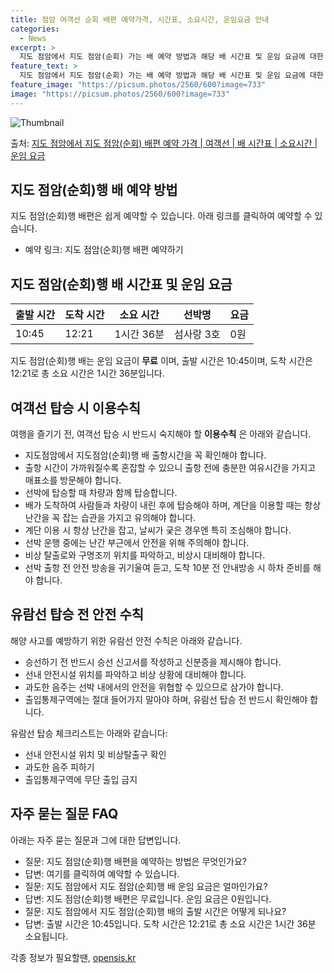 ```yaml
---
title: 점암 여객선 순회 배편 예약가격, 시간표, 소요시간, 운임요금 안내
categories:
  - News
excerpt: >
  지도 점암에서 지도 점암(순회) 가는 배 예약 방법과 해당 배 시간표 및 운임 요금에 대한 가격 정보를 안내 드리겠습니다. 안전하고 재밋는 지도 점암(순회)행 여행을 위해 아래 정보 참고하시기 바랍니다. 지도 점암(순회)행 배편 예약하기 👈 클릭지도 점암에서 지도 점암(순회)행 배 시간표출발 시간도착 시간소요 시간선박명요금10:4512:211시간 36분섬사랑 3호0원지도 점암(순회)행 배편 예약하기 👈 클릭지도 점암에서 지도 점암(순회)행 여객선 탑승 시 이용수칙여행을 즐기기 전, 여객선 탑승 시 반드시 숙지해야 할 이용수칙중요한 내용: 1) 지도점암에서 지도점암(순회)행 배 출항시간을 꼭 확인해야 합니다. 2) 출항 시간이 가까워질수록 혼잡할 수 있으니 출항 전에 충분한 여유시간을 가지고 매표소를 방문..
feature_text: >
  지도 점암에서 지도 점암(순회) 가는 배 예약 방법과 해당 배 시간표 및 운임 요금에 대한 가격 정보를 안내 드리겠습니다. 안전하고 재밋는 지도 점암(순회)행 여행을 위해 아래 정보 참고하시기 바랍니다. 지도 점암(순회)행 배편 예약하기 👈 클릭지도 점암에서 지도 점암(순회)행 배 시간표출발 시간도착 시간소요 시간선박명요금10:4512:211시간 36분섬사랑 3호0원지도 점암(순회)행 배편 예약하기 👈 클릭지도 점암에서 지도 점암(순회)행 여객선 탑승 시 이용수칙여행을 즐기기 전, 여객선 탑승 시 반드시 숙지해야 할 이용수칙중요한 내용: 1) 지도점암에서 지도점암(순회)행 배 출항시간을 꼭 확인해야 합니다. 2) 출항 시간이 가까워질수록 혼잡할 수 있으니 출항 전에 충분한 여유시간을 가지고 매표소를 방문..
feature_image: "https://picsum.photos/2560/600?image=733"
image: "https://picsum.photos/2560/600?image=733"
---
```


![Thumbnail](https://img1.daumcdn.net/thumb/R800x0/?scode=mtistory2&fname=https%3A%2F%2Fblog.kakaocdn.net%2Fdn%2FpFkc5%2FbtsHB8h4DqH%2FOFkqNklbLCTKRY8cwAkIy0%2Fimg.webp)

<p>출처: <a href="https://opensis.kr/entry/%EC%A7%80%EB%8F%84-%EC%A0%90%EC%95%94%EC%97%90%EC%84%9C-%EC%A7%80%EB%8F%84-%EC%A0%90%EC%95%94%EC%88%9C%ED%9A%8C-%EB%B0%B0%ED%8E%B8-%EC%98%88%EC%95%BD-%EA%B0%80%EA%B2%A9-%EC%97%AC%EA%B0%9D%EC%84%A0-%EB%B0%B0-%EC%8B%9C%EA%B0%84%ED%91%9C-%EC%86%8C%EC%9A%94%EC%8B%9C%EA%B0%84-%EC%9A%B4%EC%9E%84-%EC%9A%94%EA%B8%88" rel="dofollow">지도 점암에서 지도 점암(순회) 배편 예약 가격 | 여객선 | 배 시간표 | 소요시간 | 운임 요금</a> </p>

## 지도 점암(순회)행 배 예약 방법

지도 점암(순회)행 배편은 쉽게 예약할 수 있습니다. 아래 링크를 클릭하여 예약할 수 있습니다.

  * 예약 링크: 지도 점암(순회)행 배편 예약하기

## 지도 점암(순회)행 배 시간표 및 운임 요금

**출발 시간** | **도착 시간** | **소요 시간** | **선박명** | 요금  
---|---|---|---|---  
10:45 | 12:21 | 1시간 36분 | 섬사랑 3호 | 0원  
  
지도 점암(순회)행 배는 운임 요금이 **무료** 이며, 출발 시간은 10:45이며, 도착 시간은 12:21로 총 소요 시간은 1시간
36분입니다.

## 여객선 탑승 시 이용수칙

여행을 즐기기 전, 여객선 탑승 시 반드시 숙지해야 할 **이용수칙** 은 아래와 같습니다.

  * 지도점암에서 지도점암(순회)행 배 출항시간을 꼭 확인해야 합니다.
  * 출항 시간이 가까워질수록 혼잡할 수 있으니 출항 전에 충분한 여유시간을 가지고 매표소를 방문해야 합니다.
  * 선박에 탑승할 때 차량과 함께 탑승합니다.
  * 배가 도착하여 사람들과 차량이 내린 후에 탑승해야 하며, 계단을 이용할 때는 항상 난간을 꼭 잡는 습관을 가지고 유의해야 합니다.
  * 계단 이용 시 항상 난간을 잡고, 날씨가 궂은 경우엔 특히 조심해야 합니다.
  * 선박 운행 중에는 난간 부근에서 안전을 위해 주의해야 합니다.
  * 비상 탈출로와 구명조끼 위치를 파악하고, 비상시 대비해야 합니다.
  * 선박 출항 전 안전 방송을 귀기울여 듣고, 도착 10분 전 안내방송 시 하차 준비를 해야 합니다.

## 유람선 탑승 전 안전 수칙

해양 사고를 예방하기 위한 유람선 안전 수칙은 아래와 같습니다.

  * 승선하기 전 반드시 승선 신고서를 작성하고 신분증을 제시해야 합니다.
  * 선내 안전시설 위치를 파악하고 비상 상황에 대비해야 합니다.
  * 과도한 음주는 선박 내에서의 안전을 위협할 수 있으므로 삼가야 합니다.
  * 출입통제구역에는 절대 들어가지 말아야 하며, 유람선 탑승 전 반드시 확인해야 합니다.

유람선 탑승 체크리스트는 아래와 같습니다:

  * 선내 안전시설 위치 및 비상탈출구 확인
  * 과도한 음주 피하기
  * 출입통제구역에 무단 출입 금지

## 자주 묻는 질문 FAQ

아래는 자주 묻는 질문과 그에 대한 답변입니다.

  * 질문: 지도 점암(순회)행 배편을 예약하는 방법은 무엇인가요?
  * 답변: 여기를 클릭하여 예약할 수 있습니다.
  * 질문: 지도 점암에서 지도 점암(순회)행 배 운임 요금은 얼마인가요?
  * 답변: 지도 점암(순회)행 배편은 무료입니다. 운임 요금은 0원입니다.
  * 질문: 지도 점암에서 지도 점암(순회)행 배의 출발 시간은 어떻게 되나요?
  * 답변: 출발 시간은 10:45입니다. 도착 시간은 12:21로 총 소요 시간은 1시간 36분 소요됩니다.



 

각종 정보가 필요할땐, <a href="https://opensis.kr" rel="dofollow">opensis.kr</a>


